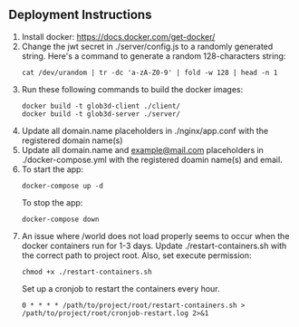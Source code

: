 ## Deployment Instructions
1. Install docker: https://docs.docker.com/get-docker/
2. Change the jwt secret in ./server/config.js to a randomly generated string. Here's a command to generate a random 128-characters string:
    ```
    cat /dev/urandom | tr -dc 'a-zA-Z0-9' | fold -w 128 | head -n 1
    ```
3. Run these following commands to build the docker images:
    ```
    docker build -t glob3d-client ./client/
    docker build -t glob3d-server ./server/
    ```
4. Update all domain.name placeholders in ./nginx/app.conf with the registered domain name(s)
5. Update all domain.name and example@mail.com placeholders in ./docker-compose.yml with the registered doamin name(s) and email.
6. To start the app:
    ```
    docker-compose up -d
    ```
    To stop the app:
    ```
    docker-compose down
    ```
7. An issue where /world does not load properly seems to occur when the docker containers run for 1-3 days.
    Update ./restart-containers.sh with the correct path to project root. Also, set execute permission:
    ```
    chmod +x ./restart-containers.sh
    ```
    Set up a cronjob to restart the containers every hour.
    ```
    0 * * * * /path/to/project/root/restart-containers.sh > /path/to/project/root/cronjob-restart.log 2>&1
    ```